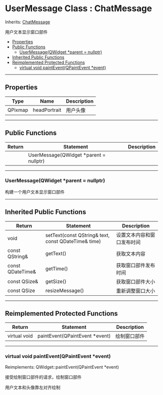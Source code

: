 # UserMessage Class : ChatMessage

Inherits: [ChatMessage](ChatMessage.md)

用户文本显示窗口部件

- [Properties](#properties)
- [Public Functions](#public-functions)
  - [UserMessage(QWidget \*parent = nullptr)](#usermessageqwidget-parent--nullptr)
- [Inherited Public Functions](#inherited-public-functions)
- [Reimplemented Protected Functions](#reimplemented-protected-functions)
  - [virtual void paintEvent(QPaintEvent \*event)](#virtual-void-painteventqpaintevent-event)

---
## Properties

|Type|Name|Description|
|---|---|---|
|QPixmap|headPortrait|用户头像|

---
## Public Functions

|Return|Statement|Description|
|---|---|---|
||UserMessage(QWidget *parent = nullptr)||

---
### UserMessage(QWidget *parent = nullptr)

构建一个用户文本显示窗口部件

---
## Inherited Public Functions


|Return|Statement|Description|
|---|---|---|
|void|setText(const QString& text, const QDateTime& time)|设置文本内容和窗口发布时间|
|const QString&|getText()|获取文本内容|
|const QDateTime&|getTime()|获取窗口部件发布时间|
|const QSize&|getSize()|获取窗口部件大小|
|const QSize|resizeMessage()|重新调整窗口大小|

---
## Reimplemented Protected Functions

|Return|Statement|Description|
|---|---|---|
|virtual void|paintEvent(QPaintEvent *event)|绘制窗口部件|

---
### virtual void paintEvent(QPaintEvent *event)

Reimplements: QWidget::paintEvent(QPaintEvent *event)

接受绘制窗口部件的请求，绘制窗口部件

用户文本和头像靠左对齐绘制